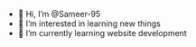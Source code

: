- 👋 Hi, I’m @Sameer-95
- 👀 I’m interested in learning new things
- 🌱 I’m currently learning website development


<!---
Sameer-95/Sameer-95 is a ✨ special ✨ repository because its `README.md` (this file) appears on your GitHub profile.
You can click the Preview link to take a look at your changes.
--->
